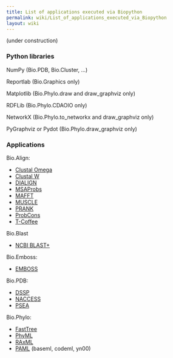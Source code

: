 ```yaml
---
title: List of applications executed via Biopython
permalink: wiki/List_of_applications_executed_via_Biopython
layout: wiki
---
```


(under construction)

### Python libraries

NumPy (Bio.PDB, Bio.Cluster, ...)

Reportlab (Bio.Graphics only)

Matplotlib (Bio.Phylo.draw and draw\_graphviz only)

RDFLib (Bio.Phylo.CDAOIO only)

NetworkX (Bio.Phylo.to\_networkx and draw\_graphviz only)

PyGraphviz or Pydot (Bio.Phylo.draw\_graphviz only)

### Applications

Bio.Align:

-   [Clustal Omega](http://www.clustal.org/omega/)
-   [Clustal W](http://www.clustal.org/clustal2/)
-   [DIALIGN](http://bibiserv.techfak.uni-bielefeld.de/dialign/)
-   [MSAProbs](http://msaprobs.sourceforge.net/homepage.htm)
-   [MAFFT](http://mafft.cbrc.jp/alignment/software/)
-   [MUSCLE](http://www.drive5.com/muscle/)
-   [PRANK](http://wasabiapp.org/software/prank/)
-   [ProbCons](http://probcons.stanford.edu/)
-   [T-Coffee](http://www.tcoffee.org/)

Bio.Blast

-   [NCBI BLAST+](http://blast.ncbi.nlm.nih.gov/Blast.cgi?CMD=Web&PAGE_TYPE=BlastDocs&DOC_TYPE=Download)

Bio.Emboss:

-   [EMBOSS](http://emboss.open-bio.org/)

Bio.PDB:

-   [DSSP](http://swift.cmbi.ru.nl/gv/dssp/)
-   [NACCESS](http://www.e-lucid.com/i/software/bioinformatics/naccess.html)
-   [PSEA](ftp://ftp.lmcp.jussieu.fr/pub/sincris/software/protein/p-sea/)

Bio.Phylo:

-   [FastTree](http://www.microbesonline.org/fasttree/)
-   [PhyML](http://www.atgc-montpellier.fr/phyml/)
-   [RAxML](http://sco.h-its.org/exelixis/web/software/raxml/index.html)
-   [PAML](http://abacus.gene.ucl.ac.uk/software/) (baseml, codeml, yn00)
